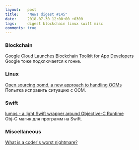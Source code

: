```yaml
---
layout:   post
title:    "News digest #145"
date:     2018-07-30 12:00:00 +0300
tags:     digest blockchain linux swift misc
comments: true
---
```


### Blockchain

[Google Cloud Launches Blockchain Toolkit for App Developers](https://www.ccn.com/google-cloud-launches-blockchain-toolkit-for-app-developers/)<br/>
Google тоже подключается к гонке.

### Linux

[Open sourcing oomd, a new approach to handling OOMs](https://code.fb.com/production-engineering/open-sourcing-oomd-a-new-approach-to-handling-ooms/)<br/>
Попытка исправить ситуацию с OOM.

### Swift

[lumos - a light Swift wrapper around Objective-C Runtime](https://github.com/sushinoya/lumos)<br/>
Obj-C магия для программ на Swift.

### Miscellaneous

[What is a coder's worst nightmare?](https://www.quora.com/What-is-a-coders-worst-nightmare/answer/Mick-Stute)
